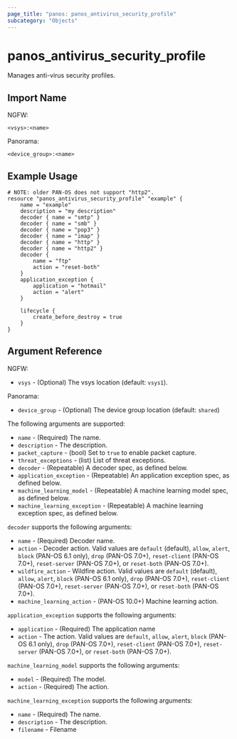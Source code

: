 ```yaml
---
page_title: "panos: panos_antivirus_security_profile"
subcategory: "Objects"
---
```


# panos_antivirus_security_profile

Manages anti-virus security profiles.

## Import Name

NGFW:

```shell
<vsys>:<name>
```

Panorama:

```shell
<device_group>:<name>
```


## Example Usage

```hcl
# NOTE: older PAN-OS does not support "http2".
resource "panos_antivirus_security_profile" "example" {
    name = "example"
    description = "my description"
    decoder { name = "smtp" }
    decoder { name = "smb" }
    decoder { name = "pop3" }
    decoder { name = "imap" }
    decoder { name = "http" }
    decoder { name = "http2" }
    decoder {
        name = "ftp"
        action = "reset-both"
    }
    application_exception {
        application = "hotmail"
        action = "alert"
    }

    lifecycle {
        create_before_destroy = true
    }
}
```

## Argument Reference

NGFW:

* `vsys` - (Optional) The vsys location (default: `vsys1`).

Panorama:

* `device_group` - (Optional) The device group location (default: `shared`)

The following arguments are supported:

* `name` - (Required) The name.
* `description` - The description.
* `packet_capture` - (bool) Set to `true` to enable packet capture.
* `threat_exceptions` - (list) List of threat exceptions.
* `decoder` - (Repeatable) A decoder spec, as defined below.
* `application_exception` - (Repeatable) An application exception spec, as
  defined below.
* `machine_learning_model` - (Repeatable) A machine learning model spec, as
  defined below.
* `machine_learning_exception` - (Repeatable) A machine learning exception spec, as
  defined below.

`decoder` supports the following arguments:

* `name` - (Required) Decoder name.
* `action` - Decoder action.  Valid values are `default` (default), `allow`,
  `alert`, `block` (PAN-OS 6.1 only), `drop` (PAN-OS 7.0+), `reset-client` (PAN-OS
  7.0+), `reset-server` (PAN-OS 7.0+), or `reset-both` (PAN-OS 7.0+).
* `wildfire_action` - Wildfire action.  Valid values are `default` (default), `allow`,
  `alert`, `block` (PAN-OS 6.1 only), `drop` (PAN-OS 7.0+), `reset-client` (PAN-OS
  7.0+), `reset-server` (PAN-OS 7.0+), or `reset-both` (PAN-OS 7.0+).
* `machine_learning_action` - (PAN-OS 10.0+) Machine learning action.

`application_exception` supports the following arguments:

* `application` - (Required) The application name
* `action` - The action.  Valid values are `default`, `allow`,
  `alert`, `block` (PAN-OS 6.1 only), `drop` (PAN-OS 7.0+), `reset-client` (PAN-OS
  7.0+), `reset-server` (PAN-OS 7.0+), or `reset-both` (PAN-OS 7.0+).

`machine_learning_model` supports the following arguments:

* `model` - (Required) The model.
* `action` - (Required) The action.

`machine_learning_exception` supports the following arguments:

* `name` - (Required) The name.
* `description` - The description.
* `filename` - Filename
